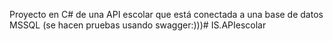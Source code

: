 Proyecto en C# de una API escolar que está conectada a una base de datos MSSQL (se hacen pruebas usando swagger:)))# IS.APIescolar

